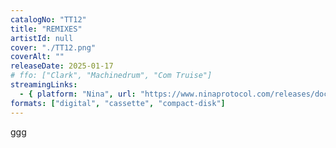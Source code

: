 ```yaml
---
catalogNo: "TT12"
title: "REMIXES"
artistId: null
cover: "./TT12.png"
coverAlt: ""
releaseDate: 2025-01-17
# ffo: ["Clark", "Machinedrum", "Com Truise"]
streamingLinks:
  - { platform: "Nina", url: "https://www.ninaprotocol.com/releases/docents-remixes" }
formats: ["digital", "cassette", "compact-disk"]
---
```


ggg